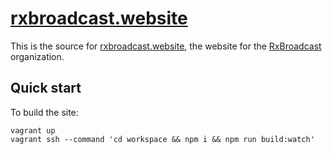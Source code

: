 [rxbroadcast.website](http://rxbroadcast.website)
=================================================

This is the source for [rxbroadcast.website](http://rxbroadcast.website), the website for the [RxBroadcast](https://github.com/RxBroadcast) organization.

Quick start
-----------

To build the site:

    vagrant up
    vagrant ssh --command 'cd workspace && npm i && npm run build:watch'
